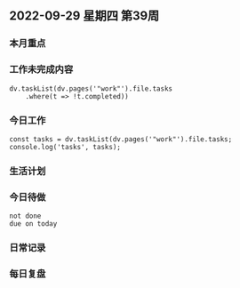 
##  2022-09-29 星期四 第39周 

### 本月重点

### 工作未完成内容
```dataviewjs
dv.taskList(dv.pages('"work"').file.tasks
    .where(t => !t.completed))
```


### 今日工作
```dataviewjs
const tasks = dv.taskList(dv.pages('"work"').file.tasks;
console.log('tasks', tasks);
```



### 生活计划


### 今日待做
```tasks 
not done
due on today
```

### 日常记录




### 每日复盘




